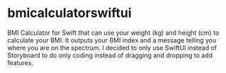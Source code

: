 # bmicalculatorswiftui
BMI Calculator for Swift that can use your weight (kg) and height (cm) to calculate your BMI. It outputs your BMI index and a message telling you where you are on the spectrum. 
I decided to only use SwiftUI instead of Storyboard to do only coding instead of dragging and dropping to add features.
